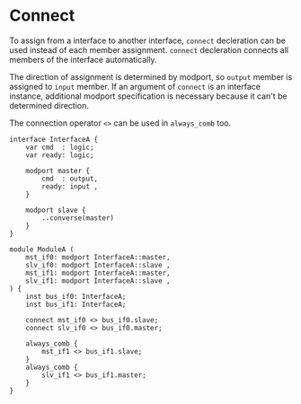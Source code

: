 # Connect

To assign from a interface to another interface, `connect` decleration can be used instead of each member assignment.
`connect` decleration connects all members of the interface automatically.

The direction of assignment is determined by modport, so `output` member is assigned to `input` member.
If an argument of `connect` is an interface instance, additional modport specification is necessary because it can't be determined direction.

The connection operator `<>` can be used in `always_comb` too.

```veryl,playground
interface InterfaceA {
    var cmd  : logic;
    var ready: logic;

    modport master {
        cmd  : output,
        ready: input ,
    }

    modport slave {
        ..converse(master)
    }
}

module ModuleA (
    mst_if0: modport InterfaceA::master,
    slv_if0: modport InterfaceA::slave ,
    mst_if1: modport InterfaceA::master,
    slv_if1: modport InterfaceA::slave ,
) {
    inst bus_if0: InterfaceA;
    inst bus_if1: InterfaceA;

    connect mst_if0 <> bus_if0.slave;
    connect slv_if0 <> bus_if0.master;

    always_comb {
        mst_if1 <> bus_if1.slave;
    }
    always_comb {
        slv_if1 <> bus_if1.master;
    }
}
```
